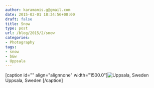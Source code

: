 ```yaml
---
author: karamanis.g@gmail.com
date: 2015-02-01 18:34:56+00:00
draft: false
title: Snow
type: post
url: /blog/2015/2/snow
categories:
- Photography
tags:
- snow
- b&w
- Uppsala
---
```


[caption id="" align="alignnone" width="1500.0"]![ Uppsala, Sweden ](/images/2015-02-01-20152snow/image-asset.jpeg)
 Uppsala, Sweden [/caption]
